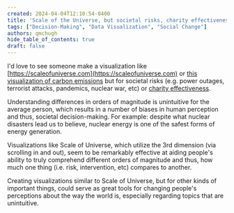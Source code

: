 ```yaml
---
created: 2024-04-04T12:10:54-0400
title: 'Scale of the Universe, but societal risks, charity effectiveness, and other  hard-to-grasp questions of scale'
tags: ["Decision-Making", "Data Visualization", "Social Change"]
authors: qmchugh
hide_table_of_contents: true
draft: false
---
```


I'd love to see someone make a visualization like [https://scaleofuniverse.com](https://scaleofuniverse.com) or [this visualization of carbon emissions](https://www.linkedin.com/posts/cameronunderwood_carbonfootprint-data-video-ugcPost-7175416155283587072-2SIM) but for societal risks (e.g. power outages, terrorist attacks, pandemics, nuclear war, etc) or [charity effectiveness](https://www.givingwhatwecan.org/charity-comparisons).

Understanding differences in orders of magnitude is unintuitive for the average person, which results in a number of biases in human perception and thus, societal decision-making. For example: despite what nuclear disasters lead us to believe, nuclear energy is one of the safest forms of energy generation.

Visualizations like Scale of Universe, which utilize the 3rd dimension (via scrolling in and out), seem to be remarkably effective at aiding people's ability to truly comprehend different orders of magnitude and thus, how much one thing (i.e. risk, intervention, etc) compares to another.

Creating visualizations similar to Scale of Universe, but for other kinds of important things, could serve as great tools for changing people's perceptions about the way the world is, especially regarding topics that are unintuitive.